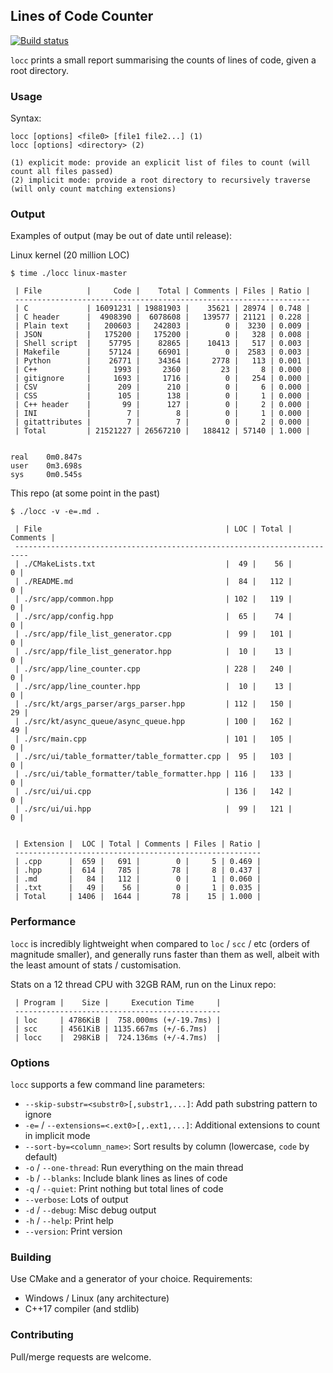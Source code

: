 ## Lines of Code Counter

[![Build status](https://ci.appveyor.com/api/projects/status/056xjwjht5fwxf4n?svg=true)](https://ci.appveyor.com/project/karnkaul/locc)

`locc` prints a small report summarising the counts of lines of code, given a root directory.

### Usage

Syntax:

```
locc [options] <file0> [file1 file2...] (1)
locc [options] <directory> (2)

(1) explicit mode: provide an explicit list of files to count (will count all files passed)
(2) implicit mode: provide a root directory to recursively traverse (will only count matching extensions)
```

### Output

Examples of output (may be out of date until release):

Linux kernel (20 million LOC)

```
$ time ./locc linux-master

 | File          |     Code |    Total | Comments | Files | Ratio |
 ------------------------------------------------------------------
 | C             | 16091231 | 19881903 |    35621 | 28974 | 0.748 |
 | C header      |  4908390 |  6078608 |   139577 | 21121 | 0.228 |
 | Plain text    |   200603 |   242803 |        0 |  3230 | 0.009 |
 | JSON          |   175200 |   175200 |        0 |   328 | 0.008 |
 | Shell script  |    57795 |    82865 |    10413 |   517 | 0.003 |
 | Makefile      |    57124 |    66901 |        0 |  2583 | 0.003 |
 | Python        |    26771 |    34364 |     2778 |   113 | 0.001 |
 | C++           |     1993 |     2360 |       23 |     8 | 0.000 |
 | gitignore     |     1693 |     1716 |        0 |   254 | 0.000 |
 | CSV           |      209 |      210 |        0 |     6 | 0.000 |
 | CSS           |      105 |      138 |        0 |     1 | 0.000 |
 | C++ header    |       99 |      127 |        0 |     2 | 0.000 |
 | INI           |        7 |        8 |        0 |     1 | 0.000 |
 | gitattributes |        7 |        7 |        0 |     2 | 0.000 |
 | Total         | 21521227 | 26567210 |   188412 | 57140 | 1.000 |


real    0m0.847s
user    0m3.698s
sys     0m0.545s
```

This repo (at some point in the past)

```
$ ./locc -v -e=.md .

 | File                                         | LOC | Total | Comments |
 -------------------------------------------------------------------------
 | ./CMakeLists.txt                             |  49 |    56 |        0 |
 | ./README.md                                  |  84 |   112 |        0 |
 | ./src/app/common.hpp                         | 102 |   119 |        0 |
 | ./src/app/config.hpp                         |  65 |    74 |        0 |
 | ./src/app/file_list_generator.cpp            |  99 |   101 |        0 |
 | ./src/app/file_list_generator.hpp            |  10 |    13 |        0 |
 | ./src/app/line_counter.cpp                   | 228 |   240 |        0 |
 | ./src/app/line_counter.hpp                   |  10 |    13 |        0 |
 | ./src/kt/args_parser/args_parser.hpp         | 112 |   150 |       29 |
 | ./src/kt/async_queue/async_queue.hpp         | 100 |   162 |       49 |
 | ./src/main.cpp                               | 101 |   105 |        0 |
 | ./src/ui/table_formatter/table_formatter.cpp |  95 |   103 |        0 |
 | ./src/ui/table_formatter/table_formatter.hpp | 116 |   133 |        0 |
 | ./src/ui/ui.cpp                              | 136 |   142 |        0 |
 | ./src/ui/ui.hpp                              |  99 |   121 |        0 |


 | Extension |  LOC | Total | Comments | Files | Ratio |
 -------------------------------------------------------
 | .cpp      |  659 |   691 |        0 |     5 | 0.469 |
 | .hpp      |  614 |   785 |       78 |     8 | 0.437 |
 | .md       |   84 |   112 |        0 |     1 | 0.060 |
 | .txt      |   49 |    56 |        0 |     1 | 0.035 |
 | Total     | 1406 |  1644 |       78 |    15 | 1.000 |

```

### Performance

`locc` is incredibly lightweight when compared to `loc` / `scc` / etc (orders of magnitude smaller), and generally runs faster than them as well, albeit with the least amount of stats / customisation.

Stats on a 12 thread CPU with 32GB RAM, run on the Linux repo:

```
 | Program |    Size |     Execution Time     |
 ----------------------------------------------
 | loc     | 4786KiB |  758.000ms (+/-19.7ms) |
 | scc     | 4561KiB | 1135.667ms (+/-6.7ms)  |
 | locc    |  298KiB |  724.136ms (+/-4.7ms)  |
```

### Options

`locc` supports a few command line parameters:

- `--skip-substr=<substr0>[,substr1,...]`: Add path substring pattern to ignore
- `-e=` / `--extensions=<.ext0>[,.ext1,...]`: Additional extensions to count in implicit mode
- `--sort-by=<column_name>`: Sort results by column (lowercase, `code` by default)
- `-o` / `--one-thread`: Run everything on the main thread
- `-b` / `--blanks`: Include blank lines as lines of code
- `-q` / `--quiet`: Print nothing but total lines of code
- `--verbose`: Lots of output
- `-d` / `--debug`: Misc debug output
- `-h` / `--help`: Print help
- `--version`: Print version

### Building

Use CMake and a generator of your choice.
Requirements:

- Windows / Linux (any architecture)
- C++17 compiler (and stdlib)

### Contributing

Pull/merge requests are welcome.
